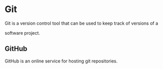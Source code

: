 # Git













Git is a version control tool that can be used to keep track of versions of a 







software project.















## GitHub















GitHub is an online service for hosting git repositories.















            







        



            



        